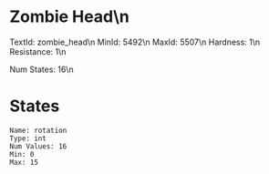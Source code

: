 # Zombie Head\n
TextId: zombie_head\n
MinId: 5492\n
MaxId: 5507\n
Hardness: 1\n
Resistance: 1\n

Num States: 16\n
# States
```
Name: rotation
Type: int
Num Values: 16
Min: 0
Max: 15
```